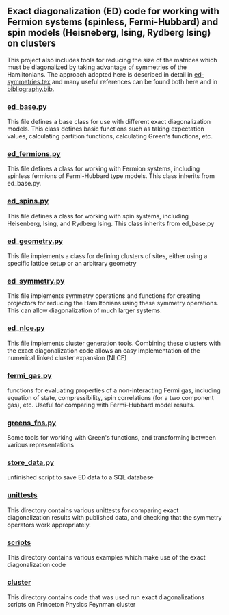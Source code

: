 ## Exact diagonalization (ED) code for working with Fermion systems (spinless, Fermi-Hubbard) and spin models (Heisneberg, Ising, Rydberg Ising) on clusters
This project also includes tools for reducing the size of the matrices which must be
diagonalized by taking advantage of symmetries of the Hamiltonians. The approach adopted
here is described in detail in [ed-symmetries.tex](ed-symmetries.tex) and many useful references
can be found both here and in [bibliography.bib](bibliography.bib).

### [ed_base.py](ed_base.py)
This file defines a base class for use with different exact diagonalization models. This class defines
 basic functions such as taking expectation values, calculating partition functions, calculating Green's
 functions, etc.
 
### [ed_fermions.py](ed_fermions.py)
This file defines a class for working with Fermion systems, including spinless fermions of Fermi-Hubbard
type models. This class inherits from ed_base.py.

### [ed_spins.py](ed_spins.py)
This file defines a class for working with spin systems, including Heisenberg, Ising, and Rydberg Ising.
This class inherits from ed_base.py

### [ed_geometry.py](ed_geometry.py) 
This file implements a class for defining clusters of sites, either using a specific lattice setup or
an arbitrary geometry

### [ed_symmetry.py](ed_symmetry.py)
This file implements symmetry operations and functions for creating projectors for reducing the Hamiltonians
using these symmetry operations. This can allow diagonalization of much larger systems.

### [ed_nlce.py](ed_nlce.py)
This file implements cluster generation tools. Combining these clusters with the exact diagonalization code
allows an easy implementation of the numerical linked cluster expansion (NLCE)

### [fermi_gas.py](fermi_gas.py)
functions for evaluating properties of a non-interacting Fermi gas, including equation of state, compressibility,
spin correlations (for a two component gas), etc. Useful for comparing with Fermi-Hubbard model results.

### [greens_fns.py](greens_fns.py)
Some tools for working with Green's functions, and transforming between various representations

### [store_data.py](store_data.py)
unfinished script to save ED data to a SQL database

### [unittests](unittests)
This directory contains various unittests for comparing exact diagonalization results with published data,
and checking that the symmetry operators work appropriately.

### [scripts](scripts)
This directory contains various examples which make use of the exact diagonalization code

### [cluster](cluster)
This directory contains code that was used run exact diagonalizations scripts on Princeton Physics Feynman cluster
